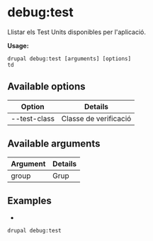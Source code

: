 # debug:test
Llistar els Test Units disponibles per l'aplicació.

**Usage:**
```
drupal debug:test [arguments] [options]
td
```

## Available options
Option | Details
-------|-------------
--test-class | Classe de verificació

## Available arguments
Argument | Details
---------|-------------
group | Grup

## Examples
* 
```
drupal debug:test
```
